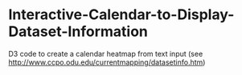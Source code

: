 # Interactive-Calendar-to-Display-Dataset-Information
D3 code to create a calendar heatmap from text input (see http://www.ccpo.odu.edu/currentmapping/datasetinfo.htm)
